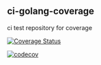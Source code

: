 ## ci-golang-coverage 

ci test repository for coverage 

[![Coverage Status](https://coveralls.io/repos/github/researchlab/ci-golang-coverage/badge.svg?branch=master)](https://coveralls.io/github/researchlab/ci-golang-coverage?branch=master)

[![codecov](https://codecov.io/gh/researchlab/ci-golang-coverage/branch/master/graph/badge.svg)](https://codecov.io/gh/researchlab/ci-golang-coverage)

